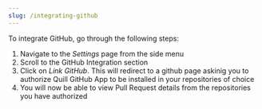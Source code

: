```yaml
---
slug: /integrating-github
---
```


To integrate GitHub, go through the following steps:

1. Navigate to the _Settings_ page from the side menu
2. Scroll to the GitHub Integration section
3. Click on _Link GitHub_. This will redirect to a github page askinig you to authorize Quill GitHub App to be
   installed in your repositories of choice
4. You will now be able to view Pull Request details from the repositories you have authorized
